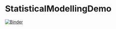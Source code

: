 # StatisticalModellingDemo

[![Binder](https://mybinder.org/badge_logo.svg)](https://mybinder.org/v2/gh/KieranBakerKCL/StatisticalModellingDemo/HEAD)

